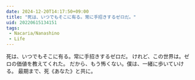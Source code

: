 ```yaml
---
date: 2024-12-20T14:17:50+09:00
title: "死は、いつでもそこに有る。常に手招きするゼロだ。"
uid: 20220615134151
tags:
 - Nacaria/Nanashino
 - Life
---
```


死は、いつでもそこに有る。常に手招きするゼロだ。
けれど、この世界は。ゼロの価値を教えてくれた。
だから、もう怖くない。僕は、一緒に歩いていける。
最期まで、死《あなた》と共に。